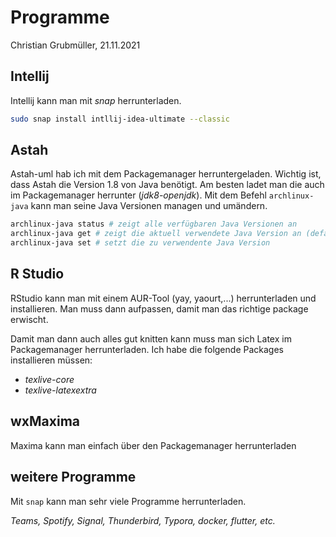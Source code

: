 # Programme

Christian Grubmüller, 21.11.2021

## Intellij

Intellij kann man mit *snap* herrunterladen.

```bash
sudo snap install intllij-idea-ultimate --classic
```

## Astah

Astah-uml hab ich mit dem Packagemanager herruntergeladen. Wichtig ist, dass Astah die Version 1.8 von Java benötigt. Am besten ladet man die auch im Packagemanager herrunter (*jdk8-openjdk*). Mit dem Befehl `archlinux-java` kann man seine Java Versionen managen und umändern.

```bash
archlinux-java status # zeigt alle verfügbaren Java Versionen an
archlinux-java get # zeigt die aktuell verwendete Java Version an (default)
archlinux-java set # setzt die zu verwendente Java Version 
```

## R Studio

RStudio kann man mit einem AUR-Tool (yay, yaourt,...) herrunterladen und installieren. Man muss dann aufpassen, damit man das richtige package erwischt.

Damit man dann auch alles gut knitten kann muss man sich Latex im Packagemanager herrunterladen. Ich habe die folgende Packages installieren müssen:

+ *texlive-core*
+ *texlive-latexextra*

## wxMaxima

Maxima kann man einfach über den Packagemanager herrunterladen

## weitere Programme

Mit `snap` kann man sehr viele Programme herrunterladen.

*Teams, Spotify, Signal, Thunderbird, Typora, docker, flutter, etc.*
